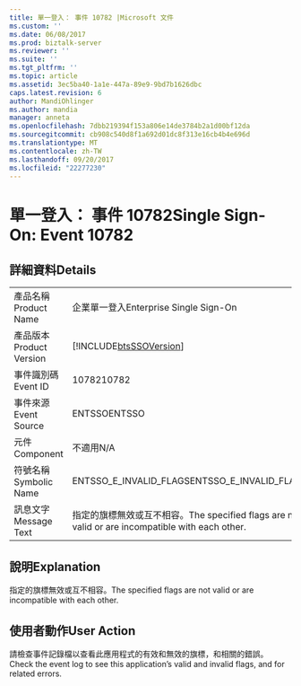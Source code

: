 ```yaml
---
title: 單一登入： 事件 10782 |Microsoft 文件
ms.custom: ''
ms.date: 06/08/2017
ms.prod: biztalk-server
ms.reviewer: ''
ms.suite: ''
ms.tgt_pltfrm: ''
ms.topic: article
ms.assetid: 3ec5ba40-1a1e-447a-89e9-9bd7b1626dbc
caps.latest.revision: 6
author: MandiOhlinger
ms.author: mandia
manager: anneta
ms.openlocfilehash: 7dbb219394f153a806e14de3784b2a1d00bf12da
ms.sourcegitcommit: cb908c540d8f1a692d01dc8f313e16cb4b4e696d
ms.translationtype: MT
ms.contentlocale: zh-TW
ms.lasthandoff: 09/20/2017
ms.locfileid: "22277230"
---
```

# <a name="single-sign-on-event-10782"></a><span data-ttu-id="5b473-102">單一登入： 事件 10782</span><span class="sxs-lookup"><span data-stu-id="5b473-102">Single Sign-On: Event 10782</span></span>
## <a name="details"></a><span data-ttu-id="5b473-103">詳細資料</span><span class="sxs-lookup"><span data-stu-id="5b473-103">Details</span></span>  
  
|||  
|-|-|  
|<span data-ttu-id="5b473-104">產品名稱</span><span class="sxs-lookup"><span data-stu-id="5b473-104">Product Name</span></span>|<span data-ttu-id="5b473-105">企業單一登入</span><span class="sxs-lookup"><span data-stu-id="5b473-105">Enterprise Single Sign-On</span></span>|  
|<span data-ttu-id="5b473-106">產品版本</span><span class="sxs-lookup"><span data-stu-id="5b473-106">Product Version</span></span>|[!INCLUDE[btsSSOVersion](../includes/btsssoversion-md.md)]|  
|<span data-ttu-id="5b473-107">事件識別碼</span><span class="sxs-lookup"><span data-stu-id="5b473-107">Event ID</span></span>|<span data-ttu-id="5b473-108">10782</span><span class="sxs-lookup"><span data-stu-id="5b473-108">10782</span></span>|  
|<span data-ttu-id="5b473-109">事件來源</span><span class="sxs-lookup"><span data-stu-id="5b473-109">Event Source</span></span>|<span data-ttu-id="5b473-110">ENTSSO</span><span class="sxs-lookup"><span data-stu-id="5b473-110">ENTSSO</span></span>|  
|<span data-ttu-id="5b473-111">元件</span><span class="sxs-lookup"><span data-stu-id="5b473-111">Component</span></span>|<span data-ttu-id="5b473-112">不適用</span><span class="sxs-lookup"><span data-stu-id="5b473-112">N/A</span></span>|  
|<span data-ttu-id="5b473-113">符號名稱</span><span class="sxs-lookup"><span data-stu-id="5b473-113">Symbolic Name</span></span>|<span data-ttu-id="5b473-114">ENTSSO_E_INVALID_FLAGS</span><span class="sxs-lookup"><span data-stu-id="5b473-114">ENTSSO_E_INVALID_FLAGS</span></span>|  
|<span data-ttu-id="5b473-115">訊息文字</span><span class="sxs-lookup"><span data-stu-id="5b473-115">Message Text</span></span>|<span data-ttu-id="5b473-116">指定的旗標無效或互不相容。</span><span class="sxs-lookup"><span data-stu-id="5b473-116">The specified flags are not valid or are incompatible with each other.</span></span>|  
  
## <a name="explanation"></a><span data-ttu-id="5b473-117">說明</span><span class="sxs-lookup"><span data-stu-id="5b473-117">Explanation</span></span>  
 <span data-ttu-id="5b473-118">指定的旗標無效或互不相容。</span><span class="sxs-lookup"><span data-stu-id="5b473-118">The specified flags are not valid or are incompatible with each other.</span></span>  
  
## <a name="user-action"></a><span data-ttu-id="5b473-119">使用者動作</span><span class="sxs-lookup"><span data-stu-id="5b473-119">User Action</span></span>  
 <span data-ttu-id="5b473-120">請檢查事件記錄檔以查看此應用程式的有效和無效的旗標，和相關的錯誤。</span><span class="sxs-lookup"><span data-stu-id="5b473-120">Check the event log to see this application’s valid and invalid flags, and for related errors.</span></span>